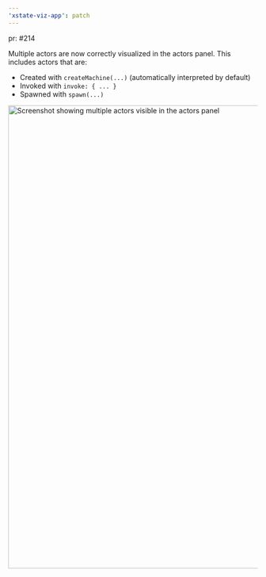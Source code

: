 ```yaml
---
'xstate-viz-app': patch
---
```

pr: #214

Multiple actors are now correctly visualized in the actors panel. This includes actors that are:

- Created with `createMachine(...)` (automatically interpreted by default)
- Invoked with `invoke: { ... }`
- Spawned with `spawn(...)`

<img width="935" alt="Screenshot showing multiple actors visible in the actors panel" src="https://user-images.githubusercontent.com/1093738/133617666-e36d525b-37b2-49a7-9354-92b7d3cd62ac.png">
